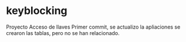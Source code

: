 # keyblocking
Proyecto Acceso de llaves
Primer commit, se actualizo la apliaciones se crearon las tablas, pero no se han relacionado.
